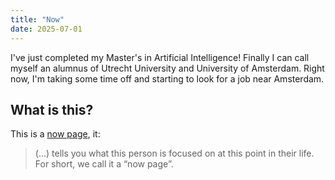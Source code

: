```yaml
---
title: "Now"
date: 2025-07-01
---
```


I've just completed my Master's in Artificial Intelligence! Finally I can call
myself an alumnus of Utrecht University and University of Amsterdam. Right now,
I'm taking some time off and starting to look for a job near Amsterdam.

## What is this?

This is a [now page](https://nownownow.com/about "description about
nownownow"), it:

> (...) tells you what this person is focused on at this point in their life.
> For short, we call it a “now page”.
